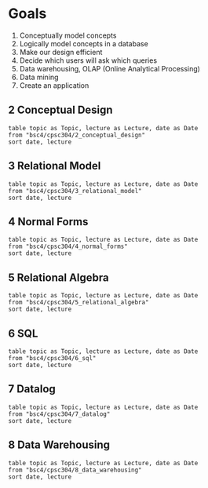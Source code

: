 # Goals
1. Conceptually model concepts
2. Logically model concepts in a database
3. Make our design efficient
4. Decide which users will ask which queries
5. Data warehousing, OLAP (Online Analytical Processing)
6. Data mining
7. Create an application

## 2 Conceptual Design
```dataview
table topic as Topic, lecture as Lecture, date as Date
from "bsc4/cpsc304/2_conceptual_design"
sort date, lecture
```

## 3 Relational Model
```dataview
table topic as Topic, lecture as Lecture, date as Date
from "bsc4/cpsc304/3_relational_model"
sort date, lecture
```

## 4 Normal Forms
```dataview
table topic as Topic, lecture as Lecture, date as Date
from "bsc4/cpsc304/4_normal_forms"
sort date, lecture
```

## 5 Relational Algebra
```dataview
table topic as Topic, lecture as Lecture, date as Date
from "bsc4/cpsc304/5_relational_algebra"
sort date, lecture
```

## 6 SQL
```dataview
table topic as Topic, lecture as Lecture, date as Date
from "bsc4/cpsc304/6_sql"
sort date, lecture
```

## 7 Datalog
```dataview
table topic as Topic, lecture as Lecture, date as Date
from "bsc4/cpsc304/7_datalog"
sort date, lecture
```

## 8 Data Warehousing
```dataview
table topic as Topic, lecture as Lecture, date as Date
from "bsc4/cpsc304/8_data_warehousing"
sort date, lecture
```